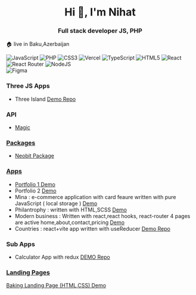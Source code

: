 <h1 align="center">Hi 👋, I'm Nihat</h1>
<h3 align="center"> Full stack developer JS, PHP </h3>

🏠 live in Baku,Azerbaijan <br>



![JavaScript](https://img.shields.io/badge/javascript-%23323330.svg?style=for-the-badge&logo=javascript&logoColor=%23F7DF1E)
![PHP](https://img.shields.io/badge/php-%23777BB4.svg?style=for-the-badge&logo=php&logoColor=white) 
![CSS3](https://img.shields.io/badge/css3-%231572B6.svg?style=for-the-badge&logo=css3&logoColor=white) 
![Vercel](https://img.shields.io/badge/vercel-%23000000.svg?style=for-the-badge&logo=vercel&logoColor=white) 
![TypeScript](https://img.shields.io/badge/typescript-%23007ACC.svg?style=for-the-badge&logo=typescript&logoColor=white) 
![HTML5](https://img.shields.io/badge/html5-%23E34F26.svg?style=for-the-badge&logo=html5&logoColor=white) 
![React](https://img.shields.io/badge/react-%2320232a.svg?style=for-the-badge&logo=react&logoColor=%2361DAFB) 
![React Router](https://img.shields.io/badge/React_Router-CA4245?style=for-the-badge&logo=react-router&logoColor=white) 
![NodeJS](https://img.shields.io/badge/node.js-6DA55F?style=for-the-badge&logo=node.js&logoColor=white) 	
![Figma](https://img.shields.io/badge/figma-%23F24E1E.svg?style=for-the-badge&logo=figma&logoColor=white)


<h3> Three JS Apps </h3>

<ul>
   <li> 
      Three Island 
      <a href='https://three-island.vercel.app/'>   Demo </a> 
      <a href='https://github.com/nihat-js/three-island'> Repo </a>    
   </li>
 </ul>  
   
<h3> API </h3>
<ul>
  <li> <a href=" https://nihatapi.vercel.app/"> Magic  </li>
</ul>

<h3> Packages</h3>
<ul>
   <li> Neobit Package  </li>
</ul>

<h3>  Apps </h3>
<ul>
   <li> Portfolio 1  <a href='https://nihat-js.github.io/portfolio-advanced/'> Demo </a> </li> 
  <li> Portfolio 2  <a href='https://nihat-js.github.io/sublime-portfolio/'> Demo </a> </li> 
  <li> Mina : e-commerce application with card feaure written with pure JavaScript ( local storage ) <a href='https://nihat-js.github.io/mina/'> Demo </a>    </li>
  <li> Philantrophy : written with HTML,SCSS   <a href='https://nihat-js.github.io/philantrophy/'>  Demo </a>  </li>
  <li> 
     Modern business : Written with react,react hooks, react-router  4 pages are active home,about,contact,pricing 
     <a href='https://modern-business-template.vercel.app/'>  Demo </a>
   </li>
   <li>
      Countries : react+vite app written with  useReducer 
      <a href='https://rest-countries-lime.vercel.app/'> Demo </a>  
      <a href='https://github.com/nihat-js/rest-countries' > Repo </a>  
    </li>    
</ul>  

<h3> Sub Apps </h3>
<ul>
  <li> 
    Calculator App with redux <a href='https://redux-calculator-brown.vercel.app/'> DEMO  </> <a href='https://github.com/nihat-js/redux-calculator'> Repo  </>    </li> 
</ul>   

<h3>  Landing Pages </h3>
<p>
   Baking Landing Page (HTML,CSS)  <a href='https://nihat-js.github.io/baking-landing-page/'> Demo </a> <a href='https://github.com/baking-landing-page/>Repo  </a>  </p>
   
# 📊 GitHub Stats:

![](https://github-readme-streak-stats.herokuapp.com/?user=nihat-js&theme=light&hide_border=false)<br/>
![](https://github-readme-stats.vercel.app/api/top-langs/?username=nihat-js&theme=light&hide_border=false&include_all_commits=false&count_private=false&layout=compact)

